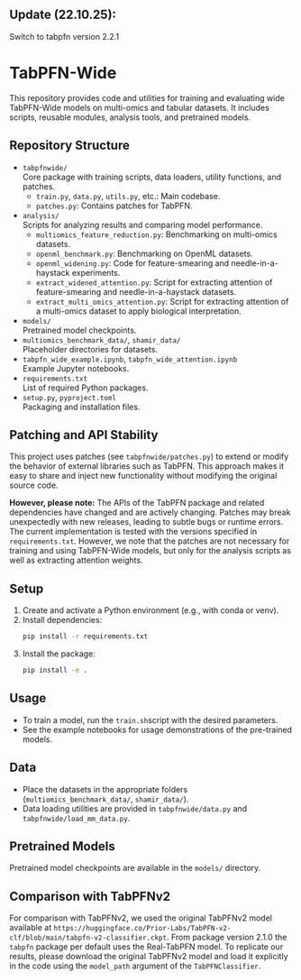 ## Update (22.10.25): 
Switch to tabpfn version 2.2.1

# TabPFN-Wide

This repository provides code and utilities for training and evaluating wide TabPFN-Wide models on multi-omics and tabular datasets. It includes scripts, reusable modules, analysis tools, and pretrained models.

## Repository Structure

- `tabpfnwide/`  
   Core package with training scripts, data loaders, utility functions, and patches.
   - `train.py`, `data.py`, `utils.py`, etc.: Main codebase.
   - `patches.py`: Contains patches for TabPFN.
- `analysis/`  
   Scripts for analyzing results and comparing model performance.
    - `multiomics_feature_reduction.py`: Benchmarking on multi-omics datasets.
    - `openml_benchmark.py`: Benchmarking on OpenML datasets.
    - `openml_widening.py`: Code for feature-smearing and needle-in-a-haystack experiments.
    - `extract_widened_attention.py`: Script for extracting attention of feature-smearing and needle-in-a-haystack datasets.
    - `extract_multi_omics_attention.py`: Script for extracting attention of a multi-omics dataset to apply biological interpretation.
- `models/`  
   Pretrained model checkpoints.
- `multiomics_benchmark_data/`, `shamir_data/`  
   Placeholder directories for datasets.
- `tabpfn_wide_example.ipynb`, `tabpfn_wide_attention.ipynb`  
   Example Jupyter notebooks. 
- `requirements.txt`  
   List of required Python packages.
- `setup.py`, `pyproject.toml`  
   Packaging and installation files.

## Patching and API Stability

This project uses patches (see `tabpfnwide/patches.py`) to extend or modify the behavior of external libraries such as TabPFN. This approach makes it easy to share and inject new functionality without modifying the original source code.

**However, please note:**
The APIs of the TabPFN package and related dependencies have changed and are actively changing. Patches may break unexpectedly with new releases, leading to subtle bugs or runtime errors. The current implementation is tested with the versions specified in `requirements.txt`. However, we note that the patches are not necessary for training and using TabPFN-Wide models, but only for the analysis scripts as well as extracting attention weights.

## Setup
1. Create and activate a Python environment (e.g., with conda or venv).
2. Install dependencies:
    ```bash
    pip install -r requirements.txt
    ```
3. Install the package:
    ```bash
    pip install -e .
    ```

## Usage

- To train a model, run the `train.sh`script with the desired parameters.
- See the example notebooks for usage demonstrations of the pre-trained models.

## Data

- Place the datasets in the appropriate folders (`multiomics_benchmark_data/`, `shamir_data/`).
- Data loading utilities are provided in `tabpfnwide/data.py` and `tabpfnwide/load_mm_data.py`.

## Pretrained Models

Pretrained model checkpoints are available in the `models/` directory.

## Comparison with TabPFNv2
For comparison with TabPFNv2, we used the original TabPFNv2 model available at `https://huggingface.co/Prior-Labs/TabPFN-v2-clf/blob/main/tabpfn-v2-classifier.ckpt`. From package version 2.1.0 the `tabpfn` package per default uses the Real-TabPFN model. To replicate our results, please download the original TabPFNv2 model and load it explicitly in the code using the `model_path` argument of the `TabPFNClassifier`.
